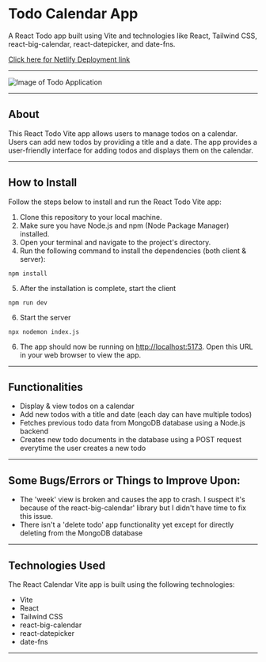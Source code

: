 # Todo Calendar App

A React Todo app built using Vite and technologies like React, Tailwind CSS, react-big-calendar, react-datepicker, and date-fns. 

[Click here for Netlify Deployment link](https://todo-calendar-forreya.netlify.app/)

---

![Image of Todo Application](https://github.com/forreya/todo-calendar/blob/main/app_image.png)

---

## About

This React Todo Vite app allows users to manage todos on a calendar. Users can add new todos by providing a title and a date. The app provides a user-friendly interface for adding todos and displays them on the calendar.

---

## How to Install

Follow the steps below to install and run the React Todo Vite app:

1. Clone this repository to your local machine.
2. Make sure you have Node.js and npm (Node Package Manager) installed.
3. Open your terminal and navigate to the project's directory.
4. Run the following command to install the dependencies (both client & server):

```
npm install
```

5. After the installation is complete, start the client

```
npm run dev
```

6. Start the server

```
npx nodemon index.js
```

6. The app should now be running on [http://localhost:5173](http://localhost:5173). Open this URL in your web browser to view the app.

---

## Functionalities

- Display & view todos on a calendar
- Add new todos with a title and date (each day can have multiple todos)
- Fetches previous todo data from MongoDB database using a Node.js backend
- Creates new todo documents in the database using a POST request everytime the user creates a new todo

---

## Some Bugs/Errors or Things to Improve Upon:

- The 'week' view is broken and causes the app to crash. I suspect it's because of the react-big-calendar' library but I didn't have time to fix this issue.
- There isn't a 'delete todo' app functionality yet except for directly deleting from the MongoDB database

---

## Technologies Used

The React Calendar Vite app is built using the following technologies:

- Vite
- React
- Tailwind CSS
- react-big-calendar
- react-datepicker
- date-fns

---
